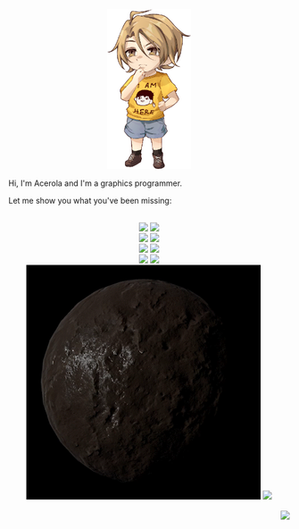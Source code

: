 <div align="center">
<img src="rolachibiblack2.png" width="150">
</div>

Hi, I'm Acerola and I'm a graphics programmer.

Let me show you what you've been missing:

</br>

<div align="center">
<a href="https://youtu.be/Y0Ko0kvwfgA"><img src="grass.gif"></a>
<a href="https://youtu.be/jJnwzkBre8Y"><img src="acerolafx.gif"></a> </br>
<a href="https://youtu.be/LDhN-JK3U9g"><img src="kuwahara.gif"></a>
<a href="https://youtu.be/5EuYKEvugLU"><img src="dog.gif"></a> </br>
<a href="https://youtu.be/HMmmBDRy-jE"><img src="pixelsort.gif"></a>
<a href="https://youtu.be/ryB8hT5TMSg"><img src="smoke.gif"></a> </br>
<a href="https://youtu.be/yPfagLeUa7k"><img src="ocean.gif"></a>
<a href="https://youtu.be/fv-wlo8yVhk"><img src="colorpalette.gif"></a> </br>
<a href="https://youtu.be/KkOkx0FiHDA"><img src="pbr.gif"></a>
<a href="https://youtu.be/gg40RWiaHRY"><img src="ascii.gif"></a> </br>
</br>
</div>
<img align="right" src="https://komarev.com/ghpvc/?username=garrettgunnell&color=e95c7d&label=Views">

